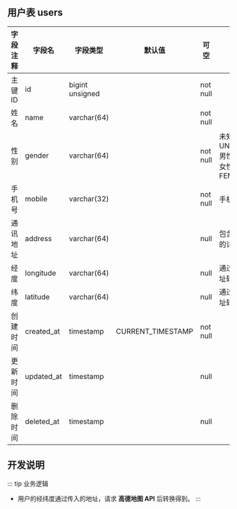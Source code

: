 ## 用户表 users

| 字段注释 | 字段名     | 字段类型        | 默认值            | 可空     | 备注                                     |
| -------- | ---------- | --------------- | ----------------- | -------- | ---------------------------------------- |
| 主键ID   | id         | bigint unsigned |                   | not null |                                          |
| 姓名     | name       | varchar(64)     |                   | not null |                                          |
| 性别     | gender     | varchar(64)     |                   | not null | 未知-UNKNOWN<br>男性-MALE<br>女性-FEMALE |
| 手机号   | mobile     | varchar(32)     |                   | not null | 手机号                                   |
| 通讯地址 | address    | varchar(64)     |                   | null     | 包含省市区的详细地址                     |
| 经度     | longitude  | varchar(64)     |                   | null     | 通过详细地址转换得到                     |
| 纬度     | latitude   | varchar(64)     |                   | null     | 通过详细地址转换得到                     |
| 创建时间 | created_at | timestamp       | CURRENT_TIMESTAMP | not null |                                          |
| 更新时间 | updated_at | timestamp       |                   | null     |                                          |
| 删除时间 | deleted_at | timestamp       |                   | null     |                                          |

## 开发说明

::: tip 业务逻辑
- 用户的经纬度通过传入的地址，请求 **高德地图 API** 后转换得到。
:::

[参考]: https://developers.weixin.qq.com/miniprogram/dev/api/open-api/user-info/UserInfo.html#number-gender

